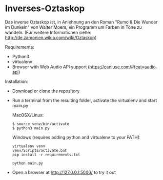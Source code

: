 # Inverses-Oztaskop

Das inverse Oztaskop ist, in Anlehnung an den Roman "Rumo & Die Wunder im Dunkeln" von Walter Moers, 
ein Programm um Farben in Töne zu wandeln.
(Für weitere Informationen siehe: http://de.zamonien.wikia.com/wiki/Oztaskop)

Requirements:
- Python3
- virtualenv
- Browser with Web Audio API support (https://caniuse.com/#feat=audio-api)

Installation:
- Download or clone the repository
- Run a terminal from the resulting folder, activate the virtualenv and start main.py

  MacOSX/Linux:
  ```
  $ source venv/bin/activate
  $ python3 main.py
  ```

  Windows (requires adding python and virtualenv to your PATH):
  ```
  virtualenv venv
  venv/Scripts/activate.bat 
  pip install -r requirements.txt

  python main.py
  ```
- Open a browser at http://127.0.0.1:5000/ to try it out
